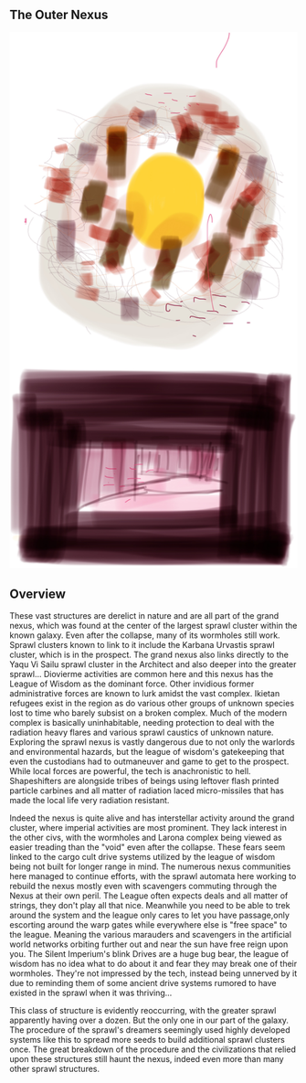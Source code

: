 ## The Outer Nexus

![Sprawl Big Nexus](/Stellar_Abyss_Setting_Bible/Photo_Directory/Nexus.JPG "Sprawl Big Nexus")

## Overview

These vast structures are derelict in nature and are all part of the grand nexus, which was found at the center of the largest sprawl cluster within the known galaxy.  Even after the collapse, many of its wormholes still work.  Sprawl clusters known to link to it include the Karbana Urvastis sprawl cluster, which is in the prospect.  The grand nexus also links directly to the Yaqu Vi Sailu sprawl cluster in the Architect and also deeper into the greater sprawl...  Diovierme activities are common here and this nexus has the League of Wisdom as the dominant force.  Other invidious former administrative forces are known to lurk amidst the vast complex.  Ikietan refugees exist in the region as do various other groups of unknown species lost to time who barely subsist on a broken complex.  Much of the modern complex is basically uninhabitable, needing protection to deal with the radiation heavy flares and various sprawl caustics of unknown nature.  Exploring the sprawl nexus is vastly dangerous due to not only the warlords and environmental hazards, but the league of wisdom's gatekeeping that even the custodians had to outmaneuver and game to get to the prospect.  While local forces are powerful, the tech is anachronistic to hell.  Shapeshifters are alongside tribes of beings using leftover flash printed particle carbines and all matter of radiation laced micro-missiles that has made the local life very radiation resistant.

Indeed the nexus is quite alive and has interstellar activity around the grand cluster, where imperial activities are most prominent.  They lack interest in the other civs, with the wormholes and Larona complex being viewed as easier treading than the "void" even after the collapse.  These fears seem linked to the cargo cult drive systems utilized by the league of wisdom being not built for longer range in mind.  The numerous nexus communities here managed to continue efforts, with the sprawl automata here working to rebuild the nexus mostly even with scavengers commuting through the Nexus at their own peril.  The League often expects deals and all matter of strings, they don't play all that nice.  Meanwhile you need to be able to trek around the system and the league only cares to let you have passage,only escorting around the warp gates while everywhere else is "free space" to the league.  Meaning the various marauders and scavengers in the artificial world networks orbiting further out and near the sun have free reign upon you.  The Silent Imperium's blink Drives are a huge bug bear, the league of wisdom has no idea what to do about it and fear they may break one of their wormholes.  They're not impressed by the tech, instead being unnerved by it due to reminding them of some ancient drive systems rumored to have existed in the sprawl when it was thriving...

This class of structure is evidently reoccurring, with the greater sprawl apparently having over a dozen.  But the only one in our part of the galaxy.  The procedure of the sprawl's dreamers seemingly used highly developed systems like this to spread more seeds to build additional sprawl clusters once.  The great breakdown of the procedure and the civilizations that relied upon these structures still haunt the nexus, indeed even more than many other sprawl structures.  
